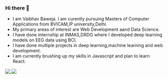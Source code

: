 ### Hi there 👋
* I am Vaibhav Baweja. I am curently pursuing Masters of Computer Applications from BVICAM,IP university,Delhi.
* My primary areas of interest are Web Development aand Data Science.
* I have done internship at INMAS,DRDO where I developed deep learning models on EEG data using BCI.
* I have done multiple projects in deep learning,machine learning and web development.
* I am currently brushing up my skills in Javascript and plan to learn React.


<a href="https://github.com/vaibhavbaweja7/github-readme-stats">
  <img align="center" src="https://github-readme-stats.vercel.app/api/pin/?username=vaibhavbaweja7&repo=github-readme-stats&theme=tokyonight" />
</a>
<a href="https://github.com/vaibhavbaweja7/convoychat">
  <img align="center" src="https://github-readme-stats.vercel.app/api/pin/?username=vaibhavbaweja7&repo=convoychat" />
</a>
  

<!--
**vaibhavbaweja7/vaibhavbaweja7** is a ✨ _special_ ✨ repository because its `README.md` (this file) appears on your GitHub profile.

Here are some ideas to get you started:

- 🔭 I’m currently working on ...
- 🌱 I’m currently learning ...
- 👯 I’m looking to collaborate on ...
- 🤔 I’m looking for help with ...
- 💬 Ask me about ...
- 📫 How to reach me: ...
- 😄 Pronouns: ...
- ⚡ Fun fact: ...
-->
